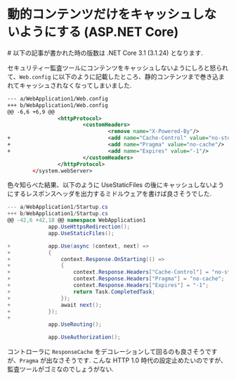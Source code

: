 # 動的コンテンツだけをキャッシュしないようにする (ASP.NET Core)

\# 以下の記事が書かれた時の版数は .NET Core 3.1 (3.1.24) となります.

セキュリティー監査ツールにコンテンツをキャッシュしないようにしろと怒られて、`Web.config` に以下のように記載したところ、静的コンテンツまで巻き込まれてキャッシュされなくなってしまいました.

```xml
--- a/WebApplication1/Web.config
+++ b/WebApplication1/Web.config
@@ -6,6 +6,9 @@
                <httpProtocol>
                        <customHeaders>
                                <remove name="X-Powered-By"/>
+                               <add name="Cache-Control" value="no-store"/>
+                               <add name="Pragma" value="no-cache"/>
+                               <add name="Expires" value="-1"/>
                        </customHeaders>
                </httpProtocol>
        </system.webServer>
```

色々知らべた結果、以下のように UseStaticFiles の後にキャッシュしないようにするレスポンスヘッダを出力するミドルウェアを書けば良さそうでした.

```csharp
--- a/WebApplication1/Startup.cs
+++ b/WebApplication1/Startup.cs
@@ -42,6 +42,18 @@ namespace WebApplication1
             app.UseHttpsRedirection();
             app.UseStaticFiles();

+            app.Use(async (context, next) =>
+            {
+                context.Response.OnStarting(() =>
+                {
+                    context.Response.Headers["Cache-Control"] = "no-store";
+                    context.Response.Headers["Pragma"] = "no-cache";
+                    context.Response.Headers["Expires"] = "-1";
+                    return Task.CompletedTask;
+                });
+                await next();
+            });
+
             app.UseRouting();

             app.UseAuthorization();
```

コントローラに `ResponseCache` をデコレーションして回るのも良さそうですが、`Pragma` が出なさそうです. こんな HTTP 1.0 時代の設定止めたいのですが、監査ツールがゴミなのでしょうがない.
